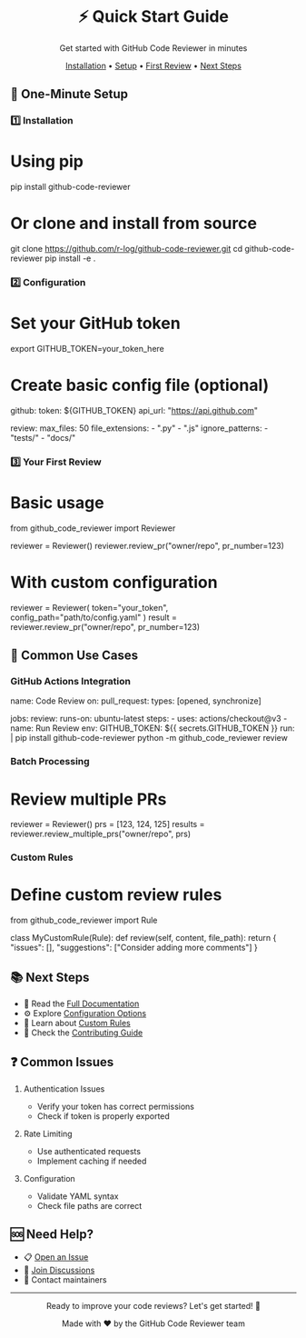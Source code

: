 <div align="center">
  <h1>⚡ Quick Start Guide</h1>
  
  <p>Get started with GitHub Code Reviewer in minutes</p>

  <p>
    <a href="#installation">Installation</a> •
    <a href="#setup">Setup</a> •
    <a href="#first-review">First Review</a> •
    <a href="#next-steps">Next Steps</a>
  </p>
</div>

## 🚀 One-Minute Setup

### 1️⃣ Installation

# Using pip

pip install github-code-reviewer

# Or clone and install from source

git clone https://github.com/r-log/github-code-reviewer.git
cd github-code-reviewer
pip install -e .

### 2️⃣ Configuration

# Set your GitHub token

export GITHUB_TOKEN=your_token_here

# Create basic config file (optional)

github:
token: ${GITHUB_TOKEN}
api_url: "https://api.github.com"

review:
max_files: 50
file_extensions: - ".py" - ".js"
ignore_patterns: - "tests/" - "docs/"

### 3️⃣ Your First Review

# Basic usage

from github_code_reviewer import Reviewer

reviewer = Reviewer()
reviewer.review_pr("owner/repo", pr_number=123)

# With custom configuration

reviewer = Reviewer(
token="your_token",
config_path="path/to/config.yaml"
)
result = reviewer.review_pr("owner/repo", pr_number=123)

## 🎯 Common Use Cases

### GitHub Actions Integration

name: Code Review
on:
pull_request:
types: [opened, synchronize]

jobs:
review:
runs-on: ubuntu-latest
steps: - uses: actions/checkout@v3 - name: Run Review
env:
GITHUB_TOKEN: ${{ secrets.GITHUB_TOKEN }}
run: |
pip install github-code-reviewer
python -m github_code_reviewer review

### Batch Processing

# Review multiple PRs

reviewer = Reviewer()
prs = [123, 124, 125]
results = reviewer.review_multiple_prs("owner/repo", prs)

### Custom Rules

# Define custom review rules

from github_code_reviewer import Rule

class MyCustomRule(Rule):
def review(self, content, file_path):
return {
"issues": [],
"suggestions": ["Consider adding more comments"]
}

## 📚 Next Steps

- 📖 Read the [Full Documentation](../api/README.md)
- ⚙️ Explore [Configuration Options](../guides/configuration.md)
- 🔧 Learn about [Custom Rules](../guides/custom-rules.md)
- 🤝 Check the [Contributing Guide](../contributing/CONTRIBUTING.md)

## ❓ Common Issues

1. Authentication Issues

   - Verify your token has correct permissions
   - Check if token is properly exported

2. Rate Limiting

   - Use authenticated requests
   - Implement caching if needed

3. Configuration
   - Validate YAML syntax
   - Check file paths are correct

## 🆘 Need Help?

- 📋 [Open an Issue](https://github.com/r-log/github-code-reviewer/issues)
- 💬 [Join Discussions](https://github.com/r-log/github-code-reviewer/discussions)
- 📧 Contact maintainers

---

<div align="center">
  <p>Ready to improve your code reviews? Let's get started! 🚀</p>
  <p>Made with ❤️ by the GitHub Code Reviewer team</p>
</div>
